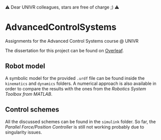⚠ Dear UNIVR colleagues, stars are free of charge ;) ⚠

# AdvancedControlSystems
Assignments for the Advanced Control Systems course @ UNIVR

The dissertation for this project can be found on [Overleaf](https://www.overleaf.com/read/rtrqptrcxzhm).

## Robot model
A symbolic model for the provided `.urdf` file can be found inside the `kinematics` and `dynamics` folders. A numerical approach is also available in order to compare the results with the ones from the _Robotics System Toolbox from MATLAB_. 

## Control schemes
All the discussed schemes can be found in the `simulink` folder. So far, the _Parallel Force/Position Controller_ is still not working probably due to singularity issues.

